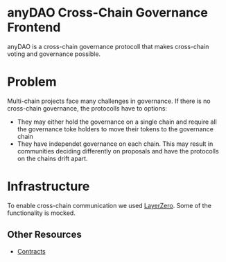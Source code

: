 # anyDAO Cross-Chain Governance Frontend
anyDAO is a cross-chain governance protocoll that makes cross-chain voting and governance possible. 

# Problem
Multi-chain projects face many challenges in governance. If there is no cross-chain governance, the protocolls have to options: 
- They may either hold the governance on a single chain and require all the governance toke holders to move their tokens to the governance chain
- They have independet governance on each chain. This may result in communities deciding differently on proposals and have the protocolls on the chains drift apart.

# Infrastructure
To enable cross-chain communication we used [LayerZero](https://layerzero.network/). Some of the functionality is mocked. 

## Other Resources
- [Contracts](https://github.com/martineckardt/anydao-contracts)

